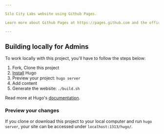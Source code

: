 ```yaml
---

Silo City Labs website using Github Pages.

Learn more about Github Pages at https://pages.github.com and the official [documentation](https://help.github.com/en/categories/github-pages-basics). Anyone can create a pull request to publish an article or make a fix based on issues. We just ask that you copy one of the templates in /content/post/samples/. Only admins are allowed to save drafts in the repo.

---
```


## Building locally for Admins

To work locally with this project, you'll have to follow the steps below:

1. Fork, Clone this project
2. [Install](https://gohugo.io/overview/installing/) Hugo
3. Preview your project: `hugo server`
4. Add content
5. Generate the website: `./build.sh`

Read more at Hugo's [documentation](https://gohugo.io/overview/introduction/).

### Preview your changes

If you clone or download this project to your local computer and run `hugo server`,
your site can be accessed under `localhost:1313/hugo/`.
